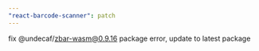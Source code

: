 ```yaml
---
"react-barcode-scanner": patch
---
```


fix @undecaf/zbar-wasm@0.9.16 package error, update to latest package
